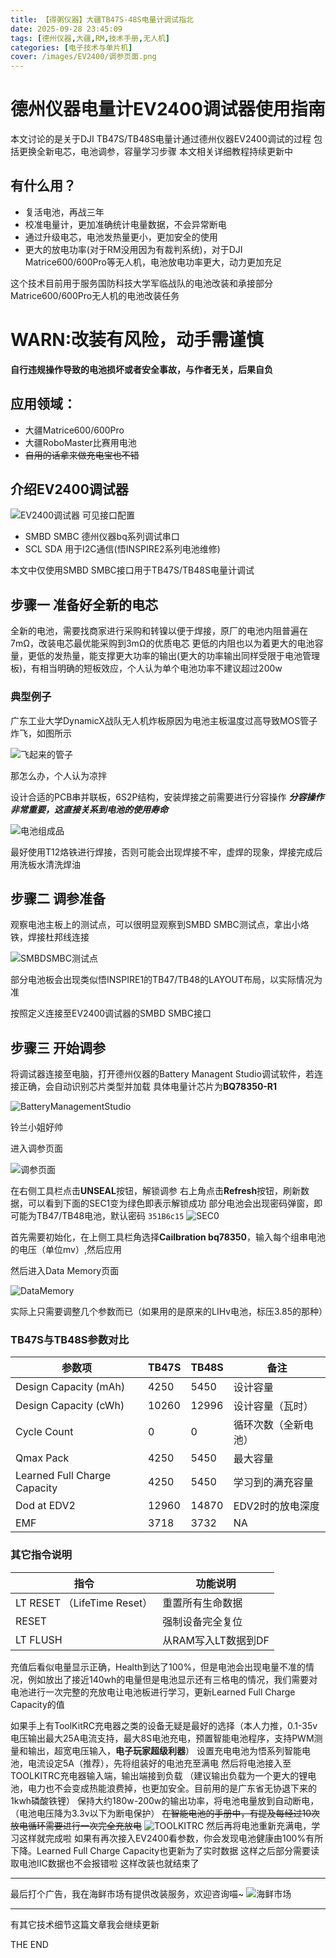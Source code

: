 ```yaml
---
title: 【得粥仪器】大疆TB47S-48S电量计调试指北
date: 2025-09-28 23:45:09
tags: [德州仪器,大疆,RM,技术手册,无人机]
categories: [电子技术与单片机]
cover: /images/EV2400/调参页面.png
---
```

# 德州仪器电量计EV2400调试器使用指南

本文讨论的是关于DJI TB47S/TB48S电量计通过德州仪器EV2400调试的过程
包括更换全新电芯，电池调参，容量学习步骤
本文相关详细教程持续更新中

## 有什么用？

* 复活电池，再战三年
* 校准电量计，更加准确统计电量数据，不会异常断电
* 通过升级电芯，电池发热量更小，更加安全的使用
* 更大的放电功率(对于RM没用因为有裁判系统)，对于DJI Matrice600/600Pro等无人机，电池放电功率更大，动力更加充足

这个技术目前用于服务国防科技大学军临战队的电池改装和承接部分Matrice600/600Pro无人机的电池改装任务

# WARN:**改装有风险，动手需谨慎**

**自行违规操作导致的电池损坏或者安全事故，与作者无关，后果自负**

## 应用领域：

* 大疆Matrice600/600Pro
* 大疆RoboMaster比赛用电池
* ~~自用的话拿来做充电宝也不错~~

## 介绍EV2400调试器

![EV2400调试器](/images/EV2400/EV2400.jpg)
可见接口配置

* SMBD SMBC 德州仪器bq系列调试串口
* SCL SDA 用于I2C通信(悟INSPIRE2系列电池维修)

本文中仅使用SMBD SMBC接口用于TB47S/TB48S电量计调试

## 步骤一 准备好全新的电芯

全新的电池，需要找商家进行采购和转镍以便于焊接，原厂的电池内阻普遍在7mΩ，改装电芯最优能采购到3mΩ的优质电芯
更低的内阻也以为着更大的电池容量，更低的发热量，能支撑更大功率的输出(更大的功率输出同样受限于电池管理板)，有相当明确的短板效应，个人认为单个电池功率不建议超过200w

### 典型例子

广东工业大学DynamicX战队无人机炸板原因为电池主板温度过高导致MOS管子炸飞，如图所示

![飞起来的管子](/images/EV2400/飞起来的管子.jpg)

那怎么办，个人认为凉拌

设计合适的PCB串并联板，6S2P结构，安装焊接之前需要进行分容操作  ***分容操作非常重要，这直接关系到电池的使用寿命***

![电池组成品](/images/EV2400/电池组成品.jpg)

最好使用T12烙铁进行焊接，否则可能会出现焊接不牢，虚焊的现象，焊接完成后用洗板水清洗焊油

## 步骤二 调参准备

观察电池主板上的测试点，可以很明显观察到SMBD SMBC测试点，拿出小烙铁，焊接杜邦线连接

![SMBDSMBC测试点](/images/EV2400/SMBDSMBC测试点.jpg)

部分电池板会出现类似悟INSPIRE1的TB47/TB48的LAYOUT布局，以实际情况为准

按照定义连接至EV2400调试器的SMBD SMBC接口

## 步骤三 开始调参

将调试器连接至电脑，打开德州仪器的Battery Managent Studio调试软件，若连接正确，会自动识别芯片类型并加载
具体电量计芯片为**BQ78350-R1**

![BatteryManagementStudio](/images/EV2400/BatteryManagementStudio.png)

铃兰小姐好帅

进入调参页面

![调参页面](/images/EV2400/调参页面.png)

在右侧工具栏点击**UNSEAL**按钮，解锁调参
右上角点击**Refresh**按钮，刷新数据，可以看到下面的SEC1变为绿色即表示解锁成功
部分电池会出现密码弹窗，即可能为TB47/TB48电池，默认密码 ``351B6c15``
![SEC0](/images/EV2400/SEC0.png)

首先需要初始化，在上侧工具栏角选择**Cailbration bq78350**，输入每个组串电池的电压（单位mv）,然后应用

然后进入Data Memory页面

![DataMemory](/images/EV2400/DATAMEMORY.png)

实际上只需要调整几个参数而已（如果用的是原来的LIHv电池，标压3.85的那种）
### TB47S与TB48S参数对比

| 参数项 | TB47S | TB48S | 备注 |
|--------|-------|-------|------|
| Design Capacity (mAh) | 4250 | 5450 | 设计容量 |
| Design Capacity (cWh) | 10260 | 12996 | 设计容量（瓦时） |
| Cycle Count | 0 | 0 | 循环次数（全新电池） |
| Qmax Pack | 4250 | 5450 | 最大容量 |
| Learned Full Charge Capacity | 4250 | 5450 | 学习到的满充容量 |
| Dod at EDV2 | 12960 | 14870 | EDV2时的放电深度 |
| EMF | 3718 | 3732 | NA |

### 其它指令说明

| 指令 | 功能说明 |
|------|----------|
| LT RESET （LifeTime Reset） | 重置所有生命数据 |
| RESET | 强制设备完全复位 |
| LT FLUSH | 从RAM写入LT数据到DF |

充值后看似电量显示正确，Health到达了100%，但是电池会出现电量不准的情况，例如放出了接近140wh的电量但是电池显示还有三格电的情况，我们需要对电池进行一次完整的充放电让电池板进行学习，更新Learned Full Charge Capacity的值

如果手上有ToolKitRC充电器之类的设备无疑是最好的选择（本人力推，0.1-35v电压输出最大25A电流支持，最大8S电池充电，预置智能电池程序，支持PWM测量和输出，超宽电压输入，**电子玩家超级利器**）
设置充电电池为悟系列智能电池，电流设定5A（推荐），先将组装好的电池充至满电
然后将电池接入至TOOLKITRC充电器输入端，输出端接到负载
（建议输出负载为一个更大的锂电池，电力也不会变成热能浪费掉，也更加安全。目前用的是广东省无协退下来的1kwh磷酸铁锂）
保持大约180w-200w的输出功率，将电池电量放到自动断电，（电池电压降为3.3v以下为断电保护）
~~在智能电池的手册中，有提及每经过10次放电循环需要进行一次完全充放电~~
![TOOLKITRC](/images/EV2400/TOOLKITRC.jpg)
然后再将电池重新充满电，学习这样就完成啦
如果有再次接入EV2400看参数，你会发现电池健康由100%有所下降。Learned Full Charge Capacity也更新为了实时数据
这样之后部分需要读取电池IIC数据也不会报错啦
这样改装也就结束了

---
最后打个广告，我在海鲜市场有提供改装服务，欢迎咨询喵~
![海鲜市场](/images/EV2400/海鲜市场.jpg)

---
有其它技术细节这篇文章我会继续更新

THE END